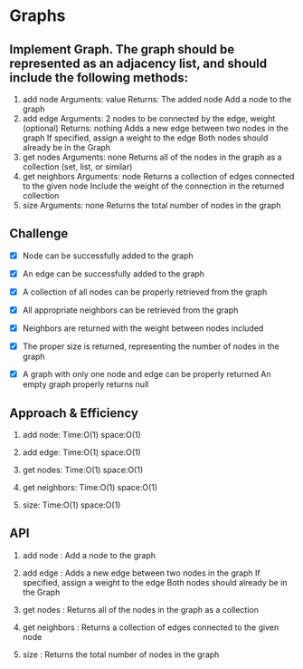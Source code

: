 # Graphs
<!-- Short summary or background information -->


## Implement Graph. The graph should be represented as an adjacency list, and should include the following methods:

1. add node
Arguments: value
Returns: The added node
Add a node to the graph
2. add edge
Arguments: 2 nodes to be connected by the edge, weight (optional)
Returns: nothing
Adds a new edge between two nodes in the graph
If specified, assign a weight to the edge
Both nodes should already be in the Graph
3. get nodes
Arguments: none
Returns all of the nodes in the graph as a collection (set, list, or similar)
4. get neighbors
Arguments: node
Returns a collection of edges connected to the given node
Include the weight of the connection in the returned collection
5. size
Arguments: none
Returns the total number of nodes in the graph

## Challenge
<!-- Description of the challenge -->

- [x] Node can be successfully added to the graph
- [x] An edge can be successfully added to the graph
- [x] A collection of all nodes can be properly retrieved from the graph
- [x] All appropriate neighbors can be retrieved from the graph
- [x] Neighbors are returned with the weight between nodes included
- [x] The proper size is returned, representing the number of nodes in the graph
- [x] A graph with only one node and edge can be properly returned
An empty graph properly returns null


## Approach & Efficiency
<!-- What approach did you take? Why? What is the Big O space/time for this approach? -->

1. add node: Time:O(1) space:O(1)

2. add edge: Time:O(1) space:O(1)

3. get nodes: Time:O(1) space:O(1)

4. get neighbors: Time:O(1) space:O(1)

5. size: Time:O(1) space:O(1)

## API
<!-- Description of each method publicly available in your Graph -->
1. add node : Add a node to the graph
2. add edge : Adds a new edge between two nodes in the graph
If specified, assign a weight to the edge
Both nodes should already be in the Graph
3. get nodes : Returns all of the nodes in the graph as a collection
4. get neighbors : Returns a collection of edges connected to the given node

5. size : Returns the total number of nodes in the graph
